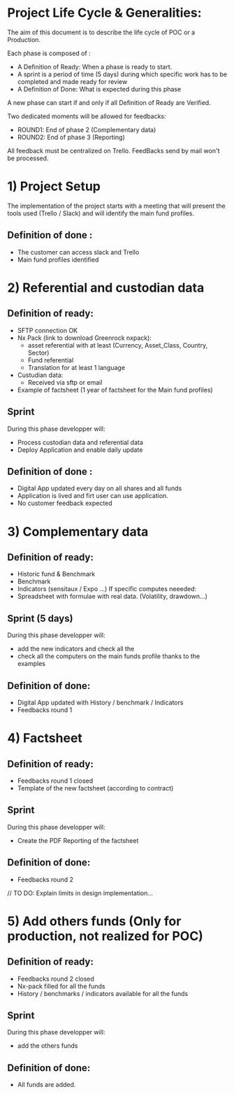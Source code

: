 # Project Life Cycle & Generalities:

The aim of this document is to describe the life cycle of POC or a Production.

Each phase is composed of :

* A Definition of Ready: When a phase is ready to start.
* A sprint is a period of time (5 days) during which specific work has to be completed and made ready for review
* A Definition of Done: What is expected during this phase

A new phase can start if and only if all Definition of Ready are Verified.

Two dedicated moments will be allowed for feedbacks:
* ROUND1: End of phase 2 (Complementary data)
* ROUND2: End of phase 3 (Reporting)

All feedback must be centralized on Trello. FeedBacks send by mail won't be processed.

# 1) Project Setup
The implementation of the project starts with a meeting that will present the tools used (Trello / Slack) and will identify the main fund profiles.

## Definition of done :
  * The customer can access slack and Trello
  * Main fund profiles identified

# 2) Referential and custodian data

## Definition of ready:
  * SFTP connection OK
  * Nx Pack (link to download Greenrock nxpack):
      - asset referential with at least (Currency, Asset_Class, Country, Sector)
      - Fund referential
      - Translation for at least 1 language
  * Custudian data:
      - Received via sftp or email
  * Example of factsheet (1 year of factsheet for the Main fund profiles)

## Sprint
During this phase developper will:
  * Process custodian data and referential data
  * Deploy Application and enable daily update

## Definition of done :
  * Digital App updated every day on all shares and all funds
  * Application is lived and firt user can use application.
  * No customer feedback expected

# 3) Complementary data

## Definition of ready:
  * Historic fund & Benchmark
  * Benchmark
  * Indicators (sensitaux / Expo ...)
If specific computes neeeded:
  * Spreadsheet with formulae with real data. (Volatility, drawdown...)

## Sprint (5 days)
During this phase developper will:
  * add the new indicators and check all the
  * check all the computers on the main funds profile thanks to the examples

##  Definition of done:
  * Digital App updated with History / benchmark / Indicators
  * Feedbacks round 1

# 4) Factsheet

## Definition of ready:
* Feedbacks round 1 closed
* Template of the new factsheet (according to contract)

## Sprint
During this phase developper will:
 * Create the PDF Reporting of the factsheet

##  Definition of done:
 * Feedbacks round 2
 
// TO DO: Explain limits in design implementation...

# 5) Add others funds (Only for production, not realized for POC)

## Definition of ready:
* Feedbacks round 2 closed
* Nx-pack filled for all the funds
* History / benchmarks / indicators available for all the funds

## Sprint
During this phase developper will:
  * add the others funds

## Definition of done:
* All funds are added.

